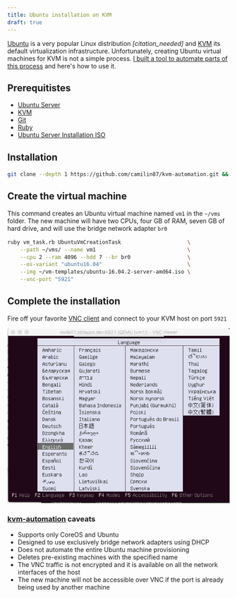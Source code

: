 ```yaml
---
title: Ubuntu installation on KVM
draft: true
---
```


[Ubuntu](https://coreos.com/) is a very popular Linux distribution *[citation_needed]* and [KVM](https://en.wikipedia.org/wiki/Kernel-based_Virtual_Machine) its default virtualization infrastructure. Unfortunately, creating Ubuntu virtual machines for KVM is not a simple process. [I built a tool to automate parts of this process](https://github.com/camilin87/kvm-automation) and here's how to use it.  

## Prerequitistes  
- [Ubuntu Server](https://wiki.ubuntu.com/XenialXerus/ReleaseNotes?_ga=1.8579765.1603762589.1484423368/)  
- [KVM](https://www.cyberciti.biz/faq/installing-kvm-on-ubuntu-16-04-lts-server/)  
- [Git](https://www.tddapps.com/2015/06/24/Git-Workflow/)  
- [Ruby](https://www.ruby-lang.org/en/)  
- [Ubuntu Server Installation ISO](http://releases.ubuntu.com/16.04/)  

## Installation  

```bash
git clone --depth 1 https://github.com/camilin87/kvm-automation.git && cd kvm-automation
```

## Create the virtual machine  

This command creates an Ubuntu virtual machine named `vm1` in the `~/vms` folder. The new machine will have two CPUs, four GB of RAM, seven GB of hard drive, and will use the bridge network adapter `br0`  

```bash
ruby vm_task.rb UbuntuVmCreationTask                     \
    --path ~/vms/ --name vm1                             \
    --cpu 2 --ram 4096 --hdd 7 --br br0                  \
    --os-variant "ubuntu16.04"                           \
    --img ~/vm-templates/ubuntu-16.04.2-server-amd64.iso \
    --vnc-port "5921"
```

## Complete the installation  

Fire off your favorite [VNC client](https://en.wikipedia.org/wiki/Virtual_Network_Computing) and connect to your KVM host on port `5921`  

![Ubuntu Installation](/images/ubuntu-kvm/ubuntu-installation-start.png)  

### [kvm-automation](https://github.com/camilin87/kvm-automation) caveats  
- Supports only CoreOS and Ubuntu  
- Designed to use exclusively bridge network adapters using DHCP  
- Does not automate the entire Ubuntu machine provisioning  
- Deletes pre-existing machines with the specified name  
- The VNC traffic is not encrypted and it is available on all the network interfaces of the host  
- The new machine will not be accessible over VNC if the port is already being used by another machine  
